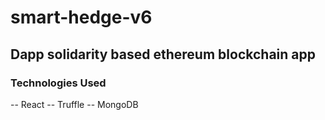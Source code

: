 # smart-hedge-v6
## Dapp solidarity based ethereum blockchain app
### Technologies Used
-- React
-- Truffle
-- MongoDB
